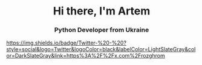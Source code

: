<div id="header" align="center">

<h1>Hi there, I'm Artem</h1>
<h3>Python Developer from Ukraine</h3>
</div>

https://img.shields.io/badge/Twitter-%20-%20?style=social&logo=Twitter&logoColor=black&labelColor=LightSlateGray&color=DarkSlateGray&link=https%3A%2F%2Fx.com%2Frozghrom


<!--
**rozghrom/rozghrom** is a ✨ _special_ ✨ repository because its `README.md` (this file) appears on your GitHub profile.

Here are some ideas to get you started:

- 🔭 I’m currently working on ...
- 🌱 I’m currently learning ...
- 👯 I’m looking to collaborate on ...
- 🤔 I’m looking for help with ...
- 💬 Ask me about ...
- 📫 How to reach me: ...
- 😄 Pronouns: ...
- ⚡ Fun fact: ...
-->
